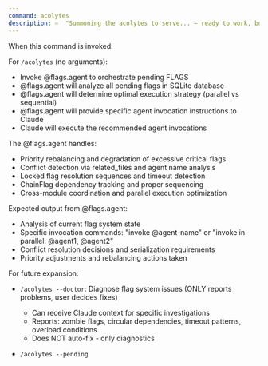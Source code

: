 ```yaml
---
command: acolytes
description: ♾️  "Summoning the acolytes to serve... — ready to work, boss!"
---
```


When this command is invoked:

For `/acolytes` (no arguments):

- Invoke @flags.agent to orchestrate pending FLAGS
- @flags.agent will analyze all pending flags in SQLite database
- @flags.agent will determine optimal execution strategy (parallel vs sequential)
- @flags.agent will provide specific agent invocation instructions to Claude
- Claude will execute the recommended agent invocations

The @flags.agent handles:

- Priority rebalancing and degradation of excessive critical flags
- Conflict detection via related_files and agent name analysis
- Locked flag resolution sequences and timeout detection
- ChainFlag dependency tracking and proper sequencing
- Cross-module coordination and parallel execution optimization

Expected output from @flags.agent:

- Analysis of current flag system state
- Specific invocation commands: "invoke @agent-name" or "invoke in parallel: @agent1, @agent2"
- Conflict resolution decisions and serialization requirements
- Priority adjustments and rebalancing actions taken

For future expansion:

- `/acolytes --doctor`: Diagnose flag system issues (ONLY reports problems, user decides fixes)
  - Can receive Claude context for specific investigations
  - Reports: zombie flags, circular dependencies, timeout patterns, overload conditions
  - Does NOT auto-fix - only diagnostics

- `/acolytes --pending`